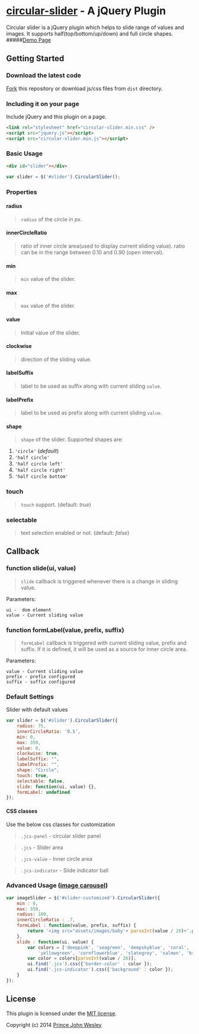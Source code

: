 [circular-slider](www.toolitup.com/circular-slider.html) - A jQuery Plugin
===============
Circular slider is a jQuery plugin which helps to slide range of values and images. It supports half(top/bottom/up/down) and full circle shapes.
#####[Demo Page](www.toolitup.com/circular-slider.html)

## Getting Started

### Download the latest code


[Fork](https://github.com/princejwesley/circular-slider) this repository or download js/css files from  `dist` directory.

### Including it on your page

Include jQuery and this plugin on a page.

```html
<link rel="stylesheet" href="circular-slider.min.css" />
<script src="jquery.js"></script>
<script src="circular-slider.min.js"></script>
```

### Basic Usage
```html
<div id="slider"></div>
```
```javascript
var slider = $('#slider').CircularSlider();

```
### Properties
#### radius
> `radius` of the circle in *px*.

#### innerCircleRatio
> ratio of inner circle area(used to display current sliding value). ratio can be in the range between 0.10 and 0.90 (open interval).

#### min
> `min` value of the slider.

#### max
> `max` value of the slider.

#### value
> Initial value of the slider.

#### clockwise
> direction of the sliding value.

#### labelSuffix
> label to be used as suffix along with current sliding `value`.

#### labelPrefix
> label to be used as prefix along with current sliding `value`.

#### shape
> `shape` of the slider. Supported shapes are:

1. `'circle'` (*default*)
2. `'half circle'`
3. `'half circle left'`
4. `'half circle right'`
5. `'half circle bottom'`

### touch
> `touch` support. (default: *true*)

### selectable
> text selection enabled or not. (default: *false*)

## Callback
### function slide(ui, value)
> `slide` callback is triggered whenever there is a change in sliding value.

Parameters:
```
ui -  dom element
value - Current sliding value
```

### function formLabel(value, prefix, suffix)
> `formLabel` callback is triggered with current sliding value, prefix and suffix.
If it is defined, it will be used as a source for inner circle area.

Parameters:
```
value - Current sliding value
prefix - prefix configured
suffix - suffix configured
```

### Default Settings
Slider with default values
```javascript
var slider = $('#slider').CircularSlider({
    radius: 75,
    innerCircleRatio: '0.5',
    min: 0,
    max: 359,
    value: 0,
    clockwise: true,
    labelSuffix: "",
    labelPrefix: "",
    shape: "Circle",
    touch: true,
    selectable: false,
    slide: function(ui, value) {},
    formLabel: undefined
});
```

#### CSS classes
Use the below css classes for customization
> `.jcs-panel` - circular slider panel

> `.jcs` - Slider area

> `.jcs-value` - Inner circle area

> `.jcs-indicator` - Slide indicator ball

### Advanced Usage ([image carousel](www.toolitup.com/circular-slider.html))
```javascript
var imageSlider = $('#slider-customized').CircularSlider({
	min : 0,
	max: 359,
	radius: 100,
	innerCircleRatio : .7,
	formLabel : function(value, prefix, suffix) {
		return '<img src="assets/images/baby'+ parseInt(value / 26)+'.png"></img>';
	},
	slide : function(ui, value) {
		var colors = ['deeppink', 'seagreen', 'deepskyblue', 'coral', 'cadetblue', 'olive', 'chocolate',
        	'yellowgreen', 'cornflowerblue', 'slategrey', 'salmon', 'brown', 'darkgoldenrod', 'dimgrey'];
		var color = colors[parseInt(value / 26)];
		ui.find('.jcs').css({'border-color' : color });
		ui.find('.jcs-indicator').css({'background' : color });
	}
});

```


## License
This plugin is licensed under the [MIT license](https://github.com/princejwesley/circular-slider/blob/master/LICENSE).

Copyright (c) 2014 [Prince John Wesley](www.toolitup.com)
